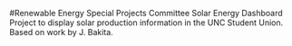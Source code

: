 #Renewable Energy Special Projects Committee Solar Energy Dashboard
Project to display solar production information in the UNC Student Union. Based on work by J. Bakita. 
